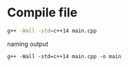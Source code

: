 # Compile file
```bash
g++ -Wall -std=c++14 main.cpp
```

naming output
```
g++ -Wall -std=c++14 main.cpp -o main
```